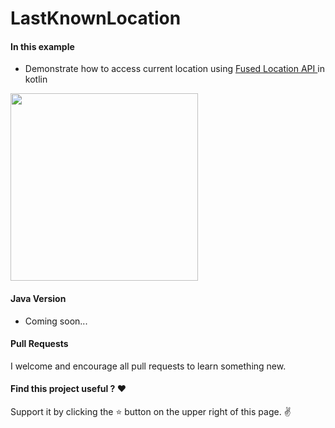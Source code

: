 # LastKnownLocation

#### In this example
* Demonstrate how to access current location using [Fused Location API ](https://developer.android.com/training/location/retrieve-current.html) in kotlin


<img src="https://github.com/pranaypatel512/KotlinLastKnownLocation/blob/master/images/kotlin_last_know_location_play_service.gif" width="300" >


#### Java Version
* Coming soon...

#### Pull Requests

I welcome and encourage all pull requests to learn something new.

#### Find this project useful ? ❤️

Support it by clicking the ⭐️ button on the upper right of this page. ✌️
